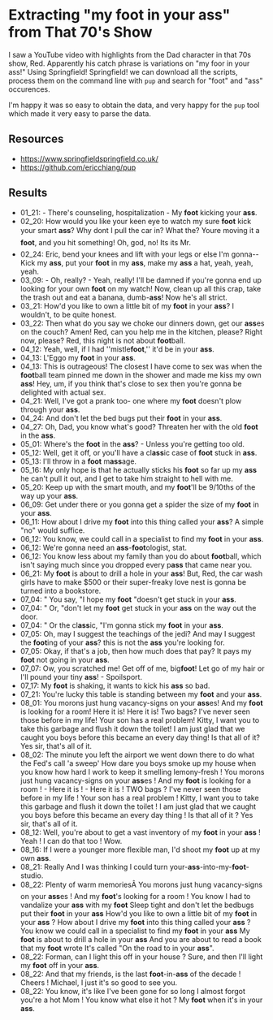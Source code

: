 # Extracting "my foot in your ass" from That 70's Show

I saw a YouTube video with highlights from the Dad character in that 70s show,
Red. Apparently his catch phrase is variations on "my foor in your ass!" Using
Springfield! Springfield! we can download all the scripts, process them on the
command line with `pup` and search for "foot" and "ass" occurences.

I'm happy it was so easy to obtain the data, and very happy for the `pup`
tool which made it very easy to parse the data.

## Resources
* https://www.springfieldspringfield.co.uk/
* https://github.com/ericchiang/pup

## Results
* 01\_21: - There&#39;s counseling, hospitalization - My **foot** kicking your **ass**.
* 02\_20: How would you like your keen eye to watch my sure **foot** kick your smart **ass**? Why dont I pull the car in? What the? Youre moving it a **foot**, and you hit something! Oh, god, no! Its its Mr.
* 02\_24: Eric, bend your knees and lift with your legs or else I&#39;m gonna-- Kick my **ass**, put your **foot** in my **ass**, make my **ass** a hat, yeah, yeah, yeah.
* 03\_09: - Oh, really? - Yeah, really! I&#39;ll be damned if you&#39;re gonna end up looking for your own **foot** on my watch! Now, clean up all this crap, take the trash out and eat a banana, dumb-**ass**! Now he&#39;s all strict.
* 03\_21: How&#39;d you like to own a little bit of my **foot** in your **ass**? I wouldn&#39;t, to be quite honest.
* 03\_22: Then what do you say we choke our dinners down, get our **ass**es on the couch? Amen! Red, can you help me in the kitchen, please? Right now, please? Red, this night is not about **foot**ball.
* 04\_12: Yeah, well, if I had &#39;&#39;mistle**foot**,&#39;&#39; it&#39;d be in your **ass**.
* 04\_13: L&#39;Eggo my **foot** in your **ass**.
* 04\_13: This is outrageous! The closest I have come to sex was when the **foot**ball team pinned me down in the shower and made me kiss my own **ass**! Hey, um, if you think that&#39;s close to sex then you&#39;re gonna be delighted with actual sex.
* 04\_21: Well, I&#39;ve got a prank too- one where my **foot** doesn&#39;t plow through your **ass**.
* 04\_24: And don&#39;t let the bed bugs put their **foot** in your **ass**.
* 04\_27: Oh, Dad, you know what&#39;s good? Threaten her with the old **foot** in the **ass**.
* 05\_01: Where&#39;s the **foot** in the **ass**? - Unless you&#39;re getting too old.
* 05\_12: Well, get it off, or you&#39;ll have a cl**ass**ic case of **foot** stuck in **ass**.
* 05\_13: I&#39;ll throw in a **foot** m**ass**age.
* 05\_16: My only hope is that he actually sticks his **foot** so far up my **ass** he can&#39;t pull it out, and I get to take him straight to hell with me.
* 05\_20: Keep up with the smart mouth, and my **foot**&#39;ll be 9/10ths of the way up your **ass**.
* 06\_09: Get under there or you gonna get a spider the size of my **foot** in your **ass**.
* 06\_11: How about I drive my **foot** into this thing called your **ass**? A simple &#34;no&#34; would suffice.
* 06\_12: You know, we could call in a specialist to find my **foot** in your **ass**.
* 06\_12: We&#39;re gonna need an **ass**-**foot**ologist, stat.
* 06\_12: You know less about my family than you do about **foot**ball, which isn&#39;t saying much since you dropped every p**ass** that came near you.
* 06\_21: My **foot** is about to drill a hole in your **ass**! But, Red, the car wash girls have to make $500 or their super-freaky love nest is gonna be turned into a bookstore.
* 07\_04: &#34; You say, &#34;I hope my **foot** &#34;doesn&#39;t get stuck in your **ass**.
* 07\_04: &#34; Or, &#34;don&#39;t let my **foot** get stuck in your **ass** on the way out the door.
* 07\_04: &#34; Or the cl**ass**ic, &#34;I&#39;m gonna stick my **foot** in your **ass**.
* 07\_05: Oh, may I suggest the teachings of the jedi? And may I suggest the **foot**ing of your **ass**? this is not the **ass** you&#39;re looking for.
* 07\_05: Okay, if that&#39;s a job, then how much does that pay? It pays my **foot** not going in your **ass**.
* 07\_07: Ow, you scratched me! Get off of me, big**foot**! Let go of my hair or I&#39;ll pound your tiny **ass**! - Spoilsport.
* 07\_17: My **foot** is shaking, it wants to kick his **ass** so bad.
* 07\_21: You&#39;re lucky this table is standing between my **foot** and your **ass**.
* 08\_01: You morons just hung vacancy-signs on your **ass**es! And my **foot** is looking for a room! Here it is! Here it is! Two bags? I&#39;ve never seen those before in my life! Your son has a real problem! Kitty, I want you to take this garbage and flush it down the toilet! I am just glad that we caught you boys before this became an every day thing! Is that all of it? Yes sir, that&#39;s all of it.
* 08\_02: The minute you left the airport we went down there to do what the Fed&#39;s call &#39;a sweep&#39; How dare you boys smoke up my house when you know how hard I work to keep it smelling lemony-fresh ! You morons just hung vacancy-signs on your **ass**es ! And my **foot** is looking for a room ! - Here it is ! - Here it is ! TWO bags ? I&#39;ve never seen those before in my life ! Your son has a real problem ! Kitty, I want you to take this garbage and flush it down the toilet ! I am just glad that we caught you boys before this became an every day thing ! Is that all of it ? Yes sir, that&#39;s all of it.
* 08\_12: Well, you&#39;re about to get a vast inventory of my **foot** in your **ass** ! Yeah ! I can do that too ! Wow.
* 08\_16: If I were a younger more flexible man, I&#39;d shoot my **foot** up at my own **ass**.
* 08\_21: Really And I was thinking I could turn your-**ass**-into-my-**foot**-studio.
* 08\_22: Plenty of warm memoriesÂ You morons just hung vacancy-signs on your **ass**es ! And my **foot**&#39;s looking for a room ! You know I had to vandalize your **ass** with my **foot** Sleep tight and don&#39;t let the bedbugs put their **foot** in your **ass** How&#39;d you like to own a little bit of my **foot** in your **ass** ? How about I drive my **foot** into this thing called your **ass** ? You know we could call in a specialist to find my **foot** in your **ass** My **foot** is about to drill a hole in your **ass** And you are about to read a book that my **foot** wrote It&#39;s called &#34;On the road to in your **ass**&#34;.
* 08\_22: Forman, can I light this off in your house ? Sure, and then I&#39;ll light my **foot** off in your **ass**.
* 08\_22: And that my friends, is the last **foot**-in-**ass** of the decade ! Cheers ! Michael, I just it&#39;s so good to see you.
* 08\_22: You know, it&#39;s like I&#39;ve been gone for so long I almost forgot you&#39;re a hot Mom ! You know what else it hot ? My **foot** when it&#39;s in your **ass**.
